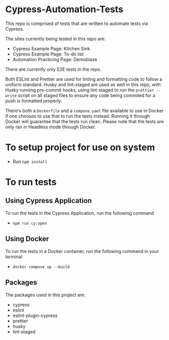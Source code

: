 # Cypress-Automation-Tests

This repo is comprised of tests that are written to automate tests via Cypress.

The sites currently being tested in this repo are:

- Cypress Example Page: Kitchen Sink
- Cypress Example Page: To-do list
- Automation Practicing Page: Demoblaze

There are currently only E2E tests in the repo.

Both ESLint and Prettier are used for linting and formatting code to follow a uniform standard. Husky and lint-staged are used as well in this repo, with Husky running pre-commit hooks, using lint-staged to run the `prettier --write` script on all staged files to ensure any code being commited for a push is formatted properly.

There's both a `Dockerfile` and a `compose.yaml` file available to use in Docker if one chooses to use that to run the tests instead. Running it through Docker will guarantee that the tests run clean. Please note that the tests are only ran in Headless mode through Docker.

# To setup project for use on system

- Run `npm install`

# To run tests

## Using Cypress Application

To run the tests in the Cypress Application, run the following command

- `npm run cy:open`

## Using Docker

To run the tests in a Docker container, run the following command in your terminal

- `docker compose up --build`

## Packages

The packages used in this project are:

- cypress
- eslint
- eslint-plugin-cypress
- prettier
- husky
- lint-staged
